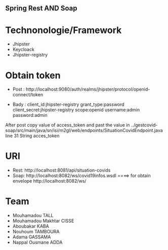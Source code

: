 ## Spring Rest AND Soap

# Technonologie/Framework
* Jhipster
* Keycloack
* Jhipster-registry

# Obtain token
* Post : http://localhost:9080/auth/realms/jhipster/protocol/openid-connect/token

* Bady :
client_id:jhipster-registry
grant_type:password
client_secret:jhipster-registry
scope:openid
username:admin
password:admin

After post copy value of access_token and past the value in
../gestcovid-soap/src/main/java/sn/isi/m2gl/web/endpoints/SituationCovidEndpoint.java line 31 String acces_token

# URI
* Rest: http://localhost:8081/api/situation-covids
* Soap: http://localhost:8082/ws/covid19infos.wsdl ====> for obtain envelope
        http://localhost:8082/ws/

# Team

* Mouhamadou TALL
* Mouhamadou Makhtar CISSE
* Aboubakar KABA
* Nouhoum TAMBOURA
* Adama GASSAMA
* Nappal Ousmane ADDA
